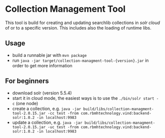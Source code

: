 # Collection Management Tool

This tool is build for creating and updating searchlib collections in *solr cloud* of or to a specific version.
This includes also the loading of runtime libs.

## Usage

* build a runnable jar with `mvn package` 
* run `java -jar target/collection-managment-tool-{version}.jar` in order to get more information

## For beginners

* download solr (version 5.5.4)
* start it in cloud mode, the easiest ways is to use the `./bin/solr start -c` (one node)
* create a collection, e.g. `java -jar build/libs/collection-managment-tool-2.0.15.jar -cc test -from com.rbmhtechnology.vind:backend-solr:1.0.2 -in localhost:9983`
* update a collection, e.g. `java -jar build/libs/collection-managment-tool-2.0.15.jar -uc test -from com.rbmhtechnology.vind:backend-solr:1.0.2 -in localhost:9983`
